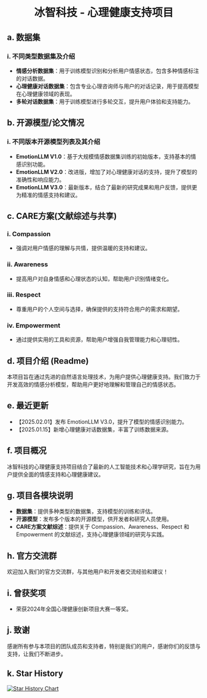 <div align="center"> 

# 冰智科技 - 心理健康支持项目

</div>

## a. 数据集
### i. 不同类型数据集及介绍
- **情感分析数据集**：用于训练模型识别和分析用户情感状态，包含多种情感标注的对话数据。
- **心理健康对话数据集**：包含专业心理咨询师与用户的对话记录，用于提高模型在心理健康领域的表现。
- **多轮对话数据集**：用于训练模型进行多轮交互，提升用户体验和支持能力。

## b. 开源模型/论文情况
### i. 不同版本开源模型列表及其介绍
- **EmotionLLM V1.0**：基于大规模情感数据集训练的初始版本，支持基本的情感识别功能。
- **EmotionLLM V2.0**：改进版，增加了对心理健康对话的支持，提升了模型的准确性和响应能力。
- **EmotionLLM V3.0**：最新版本，结合了最新的研究成果和用户反馈，提供更为精准的情感支持和建议。

## c. CARE方案(文献综述与共享)
### i. Compassion
- 强调对用户情感的理解与共情，提供温暖的支持和建议。

### ii. Awareness
- 提高用户对自身情感和心理状态的认知，帮助用户识别情绪变化。

### iii. Respect
- 尊重用户的个人空间与选择，确保提供的支持符合用户的需求和期望。

### iv. Empowerment
- 通过提供实用的工具和资源，帮助用户增强自我管理能力和心理韧性。

## d. 项目介绍 (Readme)
本项目旨在通过先进的自然语言处理技术，为用户提供心理健康支持。我们致力于开发高效的情感分析模型，帮助用户更好地理解和管理自己的情感状态。

## e. 最近更新
- 【2025.02.01】发布 EmotionLLM V3.0，提升了模型的情感识别能力。
- 【2025.01.15】新增心理健康对话数据集，丰富了训练数据来源。

## f. 项目概况
冰智科技的心理健康支持项目结合了最新的人工智能技术和心理学研究，旨在为用户提供全面的情感支持和心理健康建议。

## g. 项目各模块说明
- **数据集**：提供多种类型的数据集，支持模型的训练和评估。
- **开源模型**：发布多个版本的开源模型，供开发者和研究人员使用。
- **CARE方案文献综述**：提供关于 Compassion、Awareness、Respect 和 Empowerment 的文献综述，支持心理健康领域的研究与实践。

## h. 官方交流群
欢迎加入我们的官方交流群，与其他用户和开发者交流经验和建议！

## i. 曾获奖项
- 荣获2024年全国心理健康创新项目大赛一等奖。

## j. 致谢
感谢所有参与本项目的团队成员和支持者，特别是我们的用户，感谢你们的反馈与支持，让我们不断进步。

## k. Star History
[![Star History Chart](https://api.star-history.com/svg?repos=IceWisdomTech/MentalHealthSupport&type=Date)](https://star-history.com/#IceWisdomTech/MentalHealthSupport&Date)
